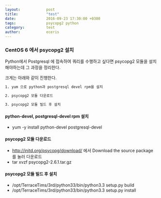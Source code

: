 ```yaml
---
layout:            post
title:             "test"
date:              2016-09-23 17:30:00 +0300
tags:              psycopg2 python
category:          test
author:            eceris
---
```


### **CentOS 6 에서 psycopg2 설치**

Python에서 Postgresql 에 접속하여 쿼리를 수행하고 싶다면 psycopg2 모듈을 설치해야하는데 그 과정을 정리한다.

크게는 아래와 같이 진행한다.

```bash
1. yum 으로 python과 postgresql devel rpm을 설치

2. psycopg2 모듈 다운로드

3. psycopg2 모듈 빌드 후 설치

```  

#### **python-devel, postgresql-devel rpm 설치**
* yum -y install python-devel postgresql-devel

#### **psycopg2 모듈 다운로드**
* http://initd.org/psycopg/download/ 에서 Download the source package 를 눌러 다운로드
* tar xvzf psycopg2-2.6.1.tar.gz

#### **psycopg2 모듈 빌드 후 설치**
* /opt/TerraceTims/3rd/python33/bin/python3.3 setup.py build
* /opt/TerraceTims/3rd/python33/bin/python3.3 setup.py install
